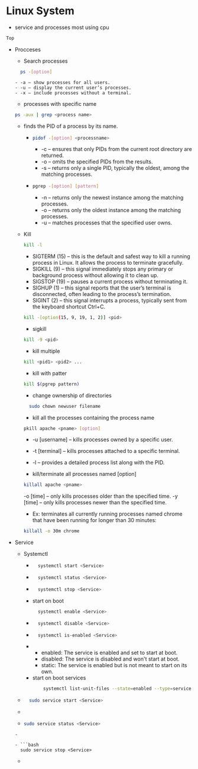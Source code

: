 # Linux System
- service and processes most using cpu

```bash
Top 
```
- Procceses
  -  Search processes
    ```bash
      ps -[option]
    ```
      - -a – show processes for all users.
      - -u – display the current user’s processes.
      - -x – include processes without a terminal.

    - processes with specific name
    ```bash
    ps -aux | grep <process name>
    ```
    - finds the PID of a process by its name.
      - ```bash
        pidof -[option] <processname>
        ```
        - -c – ensures that only PIDs from the current root directory are returned.
        - -o – omits the specified PIDs from the results.
        - -s – returns only a single PID, typically the oldest, among the matching processes.


      - ```bash
        pgrep -[option] [pattern]
        ```
        - -n – returns only the newest instance among the matching processes. 
        - -o – returns only the oldest instance among the matching processes.
        - -u – matches processes that the specified user owns.


  - Kill
    ```bash
    kill -l
    ```
      - SIGTERM (15) – this is the default and safest way to kill a running process in Linux. It allows the process to terminate gracefully.
      - SIGKILL (9) – this signal immediately stops any primary or background process without allowing it to clean up.
      - SIGSTOP (19) – pauses a current process without terminating it.
      - SIGHUP (1) – this signal reports that the user’s terminal is disconnected, often leading to the process’s termination.
      - SIGINT (2) – this signal interrupts a process, typically sent from the keyboard shortcut Ctrl+C.

    ```bash
    kill -[option(15, 9, 19, 1, 2)] <pid>
    ```
    - sigkill
    ```bash
    kill -9 <pid>
    ```

    - kill multiple
    ```bash
    kill <pid1> <pid2> ...
    ```

    - kill with patter
    ```bash
    kill $(pgrep pattern)
    ```

    - change ownership of directories
    ```bash
      sudo chown newuser filename
    ```

    - kill all the processes containing the process name <pname>
    ```bash
    pkill apache <pname> [option]
    ```
      - -u [username] – kills processes owned by a specific user.
      - -t [terminal] – kills processes attached to a specific terminal.
      - -l – provides a detailed process list along with the PID.


    - kill/terminate all processes named <pname> [option]
    ```bash
    killall apache <pname>
    ```
    -o [time] – only kills processes older than the specified time.
    -y [time] – only kills processes newer than the specified time.

    - Ex: terminates all currently running processes named chrome that have been running for longer than 30 minutes:
    ```bash
    killall -o 30m chrome
    ```

- Service
  - Systemctl
    - ```bash 
        systemctl start <Service> 
      ```
    - ```bash 
        systemctl status <Service> 
      ```
    - ```bash 
        systemctl stop <Service> 
      ```
    - start on boot 
      ```bash 
        systemctl enable <Service> 
      ```
    - ```bash 
        systemctl disable <Service> 
      ```
    - ```bash 
        systemctl is-enabled <Service>
      ```
    - 
        - enabled: The service is enabled and set to start at boot.
        - disabled: The service is disabled and won't start at boot.
        - static: The service is enabled but is not meant to start on its own.
    - start on boot services 
      ```bash 
          systemctl list-unit-files --state=enabled --type=service
      ```

  - ```bash 
      sudo service start <Service>
    ```
  - 

  - ```bash 
    sudo service status <Service>
  ```
  - 

  - ```bash 
    sudo service stop <Service>
  ```
  - 

